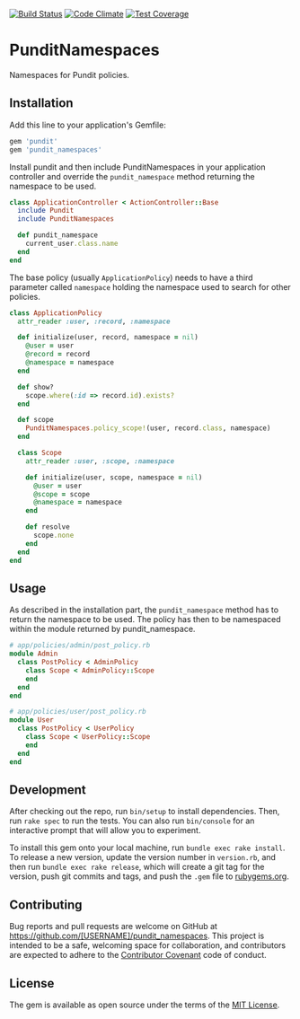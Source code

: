 [![Build Status](https://travis-ci.org/spieker/pundit_namespaces.svg?branch=master)](https://travis-ci.org/spieker/pundit_namespaces)
[![Code Climate](https://codeclimate.com/github/spieker/pundit_namespaces/badges/gpa.svg)](https://codeclimate.com/github/spieker/pundit_namespaces)
[![Test Coverage](https://codeclimate.com/github/spieker/pundit_namespaces/badges/coverage.svg)](https://codeclimate.com/github/spieker/pundit_namespaces/coverage)

# PunditNamespaces

Namespaces for Pundit policies.

## Installation

Add this line to your application's Gemfile:

```ruby
gem 'pundit'
gem 'pundit_namespaces'
```

Install pundit and then include PunditNamespaces in your application controller
and override the `pundit_namespace` method returning the namespace to be used.

```ruby
class ApplicationController < ActionController::Base
  include Pundit
  include PunditNamespaces

  def pundit_namespace
    current_user.class.name
  end
end
```

The base policy (usually `ApplicationPolicy`) needs to have a third parameter
called `namespace` holding the namespace used to search for other policies.

```ruby
class ApplicationPolicy
  attr_reader :user, :record, :namespace

  def initialize(user, record, namespace = nil)
    @user = user
    @record = record
    @namespace = namespace
  end

  def show?
    scope.where(:id => record.id).exists?
  end

  def scope
    PunditNamespaces.policy_scope!(user, record.class, namespace)
  end

  class Scope
    attr_reader :user, :scope, :namespace

    def initialize(user, scope, namespace = nil)
      @user = user
      @scope = scope
      @namespace = namespace
    end

    def resolve
      scope.none
    end
  end
end
```

## Usage

As described in the installation part, the `pundit_namespace` method has to
return the namespace to be used. The policy has then to be namespaced within the
module returned by pundit_namespace.

```ruby
# app/policies/admin/post_policy.rb
module Admin
  class PostPolicy < AdminPolicy
    class Scope < AdminPolicy::Scope
    end
  end
end

# app/policies/user/post_policy.rb
module User
  class PostPolicy < UserPolicy
    class Scope < UserPolicy::Scope
    end
  end
end
```

## Development

After checking out the repo, run `bin/setup` to install dependencies. Then, run `rake spec` to run the tests. You can also run `bin/console` for an interactive prompt that will allow you to experiment.

To install this gem onto your local machine, run `bundle exec rake install`. To release a new version, update the version number in `version.rb`, and then run `bundle exec rake release`, which will create a git tag for the version, push git commits and tags, and push the `.gem` file to [rubygems.org](https://rubygems.org).

## Contributing

Bug reports and pull requests are welcome on GitHub at https://github.com/[USERNAME]/pundit_namespaces. This project is intended to be a safe, welcoming space for collaboration, and contributors are expected to adhere to the [Contributor Covenant](contributor-covenant.org) code of conduct.


## License

The gem is available as open source under the terms of the [MIT License](http://opensource.org/licenses/MIT).
